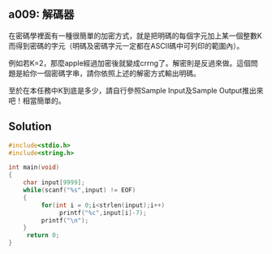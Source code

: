 ## a009: 解碼器
在密碼學裡面有一種很簡單的加密方式，就是把明碼的每個字元加上某一個整數K而得到密碼的字元（明碼及密碼字元一定都在ASCII碼中可列印的範圍內）。

例如若K=2，那麼apple經過加密後就變成crrng了。解密則是反過來做。這個問題是給你一個密碼字串，請你依照上述的解密方式輸出明碼。

至於在本任務中K到底是多少，請自行參照Sample Input及Sample Output推出來吧！相當簡單的。

## Solution
```C
#include<stdio.h>
#include<string.h>

int main(void)
{
    char input[9999];
    while(scanf("%s",input) != EOF)
    {
         for(int i = 0;i<strlen(input);i++)
              printf("%c",input[i]-7);
         printf("\n");
    }
     return 0;
}
```
